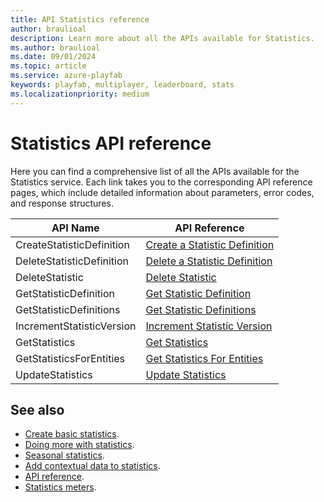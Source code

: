 ```yaml
---
title: API Statistics reference 
author: braulioal
description: Learn more about all the APIs available for Statistics.
ms.author: braulioal
ms.date: 09/01/2024
ms.topic: article
ms.service: azure-playfab
keywords: playfab, multiplayer, leaderboard, stats
ms.localizationpriority: medium
---
```


# Statistics API reference

Here you can find a comprehensive list of all the APIs available for the Statistics service. Each link takes you
to the corresponding API reference pages, which include detailed information about parameters, 
error codes, and response structures.

| API Name       | API Reference                        |
|----------------------|-----------------------------------|
|CreateStatisticDefinition               | [Create a Statistic Definition](/rest/api/playfab/progression/statistics/create-statistic-definition)    |
|DeleteStatisticDefinition              | [Delete a Statistic Definition](/rest/api/playfab/progression/statistics/delete-statistic-definition)    |
|DeleteStatistic               | [Delete Statistic](/rest/api/playfab/progression/statistics/delete-statistics)    |
|GetStatisticDefinition               | [Get Statistic Definition](/rest/api/playfab/progression/statistics/get-statistic-definition)    |
|GetStatisticDefinitions               | [Get Statistic Definitions](/rest/api/playfab/progression/statistics/get-statistic-definitions)    |
|IncrementStatisticVersion               | [Increment Statistic Version](/rest/api/playfab/progression/statistics/increment-statistic-version)    |
|GetStatistics               | [Get Statistics](/rest/api/playfab/progression/statistics/get-statistics)    |
|GetStatisticsForEntities              | [Get Statistics For Entities](/rest/api/playfab/progression/statistics/get-statistics-for-entities)    |
|UpdateStatistics              | [Update Statistics](/rest/api/playfab/progression/statistics/update-statistics)    |

## See also

- [Create basic statistics](create-basic-statistics.md).
- [Doing more with statistics](doing-more-statistics.md).
- [Seasonal statistics](seasonal-statistics.md).
- [Add contextual data to statistics](metadata-statistics.md).
- [API reference](api-reference.md).
- [Statistics meters](../../pricing/meters/statistics-meters.md).

